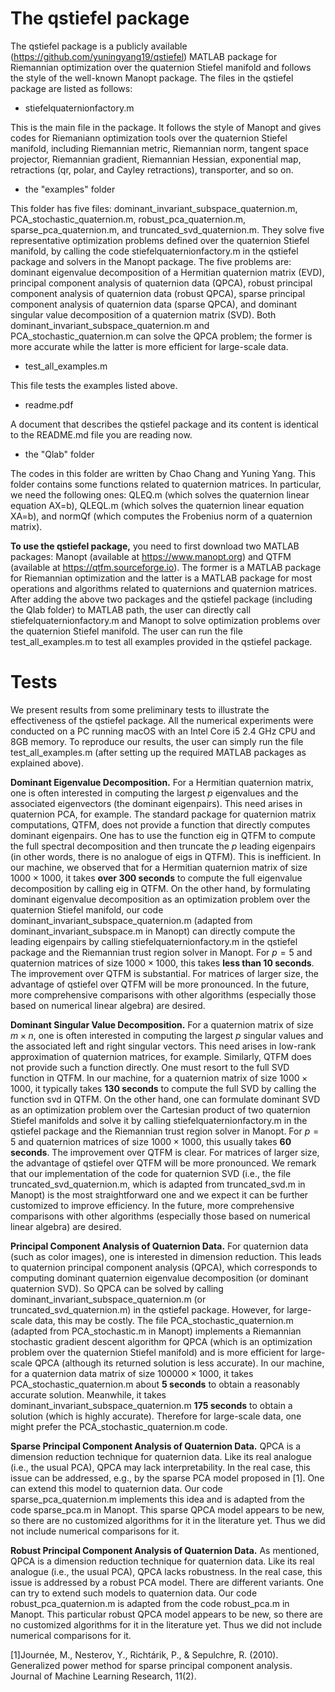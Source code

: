 # The qstiefel package

The qstiefel package is a publicly available (https://github.com/yuningyang19/qstiefel) MATLAB package for Riemannian optimization over the quaternion Stiefel manifold and follows the style of the well-known Manopt package. The files in the qstiefel package are listed as follows:
- stiefelquaternionfactory.m

 This is the main file in the package. It follows the style of Manopt and gives codes for Riemaniann optimization tools over the quaternion Stiefel manifold, including Riemannian metric, Riemannian norm, tangent space projector, Riemannian gradient, Riemannian Hessian, exponential map, retractions (qr, polar, and Cayley retractions), transporter, and so on. 
- the "examples" folder 

This folder has five files: dominant\_invariant\_subspace\_quaternion.m, PCA\_stochastic\_quaternion.m, robust\_pca\_quaternion.m, sparse\_pca\_quaternion.m, and truncated\_svd\_quaternion.m. They solve five representative optimization problems defined over the quaternion Stiefel manifold, by calling the code stiefelquaternionfactory.m in the qstiefel package and solvers in the Manopt package. The five problems are: dominant eigenvalue decomposition of a Hermitian quaternion matrix (EVD), principal component analysis of quaternion data (QPCA), robust principal component analysis of quaternion data (robust QPCA), sparse principal component analysis of quaternion data (sparse QPCA), and dominant singular value decomposition of a quaternion matrix (SVD). Both dominant\_invariant\_subspace\_quaternion.m and PCA\_stochastic\_quaternion.m can solve the QPCA problem; the former is more accurate while the latter is more efficient for large-scale data.
- test\_all\_examples.m

 This file tests the examples listed above.
- readme.pdf

 A document that describes the qstiefel package and its content is identical to the README.md file you are reading now. 
- the "Qlab" folder

 The codes in this folder are written by Chao Chang and Yuning Yang. This folder contains some functions related to quaternion matrices. In particular, we need the following ones: QLEQ.m (which solves the quaternion linear equation AX=b), QLEQL.m (which solves the quaternion linear equation XA=b), and normQf (which computes the Frobenius norm of a quaternion matrix).


 **To use the qstiefel package,**  you need to first download two MATLAB packages: Manopt (available at https://www.manopt.org) and QTFM (available at https://qtfm.sourceforge.io). The former is a MATLAB package for Riemannian optimization and the latter is a MATLAB package for most operations and algorithms related to quaternions and quaternion matrices.
After adding the above two packages and the qstiefel package (including the Qlab folder) to MATLAB path, the user can directly call stiefelquaternionfactory.m and Manopt to solve optimization problems over the quaternion Stiefel manifold. The user can run the file test\_all\_examples.m to test all examples provided in the qstiefel package.

# Tests
We present results from some preliminary tests to illustrate the effectiveness of the qstiefel package. All the numerical experiments were conducted on a PC running macOS with an Intel Core i5 2.4 GHz CPU and 8GB memory. To reproduce our results, the user can simply run the file test\_all\_examples.m (after setting up the required MATLAB packages as explained above).

**Dominant Eigenvalue Decomposition.** For a Hermitian quaternion matrix, one is often interested in computing the largest $p$ eigenvalues and the associated eigenvectors (the dominant eigenpairs). This need arises in quaternion PCA, for example. The standard package for quaternion matrix computations, QTFM, does not provide a function that directly computes dominant eigenpairs. One has to use the function eig in QTFM to compute the full spectral decomposition and then truncate the $p$ leading eigenpairs (in other words, there is no analogue of eigs in QTFM). This is inefficient. In our machine, we observed that for a Hermitian quaternion matrix of size $1000\times 1000$, it takes **over 300 seconds** to compute the full eigenvalue decomposition by calling eig in QTFM. On the other hand, by formulating dominant eigenvalue decomposition as an optimization problem over the quaternion Stiefel manifold, our code dominant\_invariant\_subspace\_quaternion.m (adapted from dominant\_invariant\_subspace.m in Manopt) can directly compute the leading eigenpairs by calling stiefelquaternionfactory.m in the qstiefel package and the Riemannian trust region solver in Manopt. For $p=5$ and quaternion matrices of size $1000\times 1000$, this takes **less than 10 seconds**. The improvement over QTFM is substantial. For matrices of larger size, the advantage of qstiefel over QTFM will be more pronounced. In the future, more comprehensive comparisons with other algorithms (especially those based on numerical linear algebra) are desired.

**Dominant Singular Value Decomposition.** For a quaternion matrix of size $m\times n$, one is often interested in computing the largest $p$ singular values and the associated left and right singular vectors. This need arises in low-rank approximation of quaternion matrices, for example. Similarly, QTFM does not provide such a function directly. One must resort to the full SVD function in QTFM. In our machine, for a quaternion matrix of size $1000\times 1000$, it typically takes **130 seconds** to compute the full SVD by calling the function svd in QTFM. On the other hand, one can formulate dominant SVD as an optimization problem over the Cartesian product of two quaternion Stiefel manifolds and solve it by calling stiefelquaternionfactory.m in the qstiefel package and the Riemannian trust region solver in Manopt. For $p=5$ and quaternion matrices of size $1000\times 1000$, this usually takes **60 seconds**. The improvement over QTFM is clear. For matrices of larger size, the advantage of qstiefel over QTFM will be more pronounced. We remark that our implementation of the code for quaternion SVD (i.e., the file truncated\_svd\_quaternion.m, which is adapted from truncated\_svd.m in Manopt) is the most straightforward one and we expect it can be further customized to improve efficiency. In the future, more comprehensive comparisons with other algorithms (especially those based on numerical linear algebra) are desired.

**Principal Component Analysis of Quaternion Data.** For quaternion data (such as color images), one is interested in dimension reduction. This leads to quaternion principal component analysis (QPCA), which corresponds to computing dominant quaternion eigenvalue decomposition (or dominant quaternion SVD). So QPCA can be solved by calling dominant\_invariant\_subspace\_quaternion.m (or truncated\_svd\_quaternion.m) in the qstiefel package. However, for large-scale data, this may be costly. The file PCA\_stochastic\_quaternion.m (adapted from PCA\_stochastic.m in Manopt) implements a Riemannian stochastic gradient descent algorithm for QPCA (which is an optimization problem over the quaternion Stiefel manifold) and is more efficient for large-scale QPCA (although its returned solution is less accurate). In our machine, for a quaternion data matrix of size $100000\times 1000$, it takes PCA\_stochastic\_quaternion.m about **5 seconds** to obtain a reasonably accurate solution. Meanwhile, it takes dominant\_invariant\_subspace\_quaternion.m **175 seconds** to obtain a solution (which is highly accurate). Therefore for large-scale data, one might prefer the PCA\_stochastic\_quaternion.m code.

**Sparse Principal Component Analysis of Quaternion Data.** QPCA is a dimension reduction technique for quaternion data. Like its real analogue (i.e., the usual PCA), QPCA may lack interpretability. In the real case, this issue can be addressed, e.g., by the sparse PCA model proposed in [1]. One can extend this model to quaternion data. Our code sparse\_pca\_quaternion.m implements this idea and is adapted from the code sparse\_pca.m in Manopt. This sparse QPCA model appears to be new, so there are no customized algorithms for it in the literature yet. Thus we did not include numerical comparisons for it. 

**Robust Principal Component Analysis of Quaternion Data.** As mentioned, QPCA is a dimension reduction technique for quaternion data. Like its real analogue (i.e., the usual PCA), QPCA lacks robustness. In the real case, this issue is addressed by a robust PCA model. There are different variants. One can try to extend such models to quaternion data. Our code robust\_pca\_quaternion.m is adapted from the code robust\_pca.m in Manopt. This particular robust QPCA model appears to be new, so there are no customized algorithms for it in the literature yet. Thus we did not include numerical comparisons for it. 


[1]Journée, M., Nesterov, Y., Richtárik, P., & Sepulchre, R. (2010). Generalized power method for sparse principal component analysis. Journal of Machine Learning Research, 11(2).